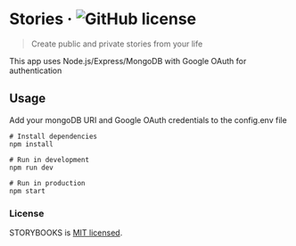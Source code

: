# Stories &middot; ![GitHub license](https://img.shields.io/badge/license-MIT-blue.svg)

> Create public and private stories from your life

This app uses Node.js/Express/MongoDB with Google OAuth for authentication

## Usage

Add your mongoDB URI and Google OAuth credentials to the config.env file

```
# Install dependencies
npm install

# Run in development
npm run dev

# Run in production
npm start
```
### License

STORYBOOKS is [MIT licensed](./LICENSE).
